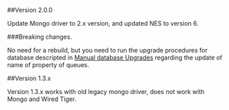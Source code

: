 ##Version 2.0.0

Update Mongo driver to 2.x version, and updated NES to version 6.

###Breaking changes.

No need for a rebuild, but you need to run the upgrade procedures for database descripted in [Manual database Upgrades](/wiki/BreakingChangesDb.md) regarding the update of name of property of queues.

##Version 1.3.x

Version 1.3.x works with old legacy mongo driver, does not work with Mongo and Wired Tiger.